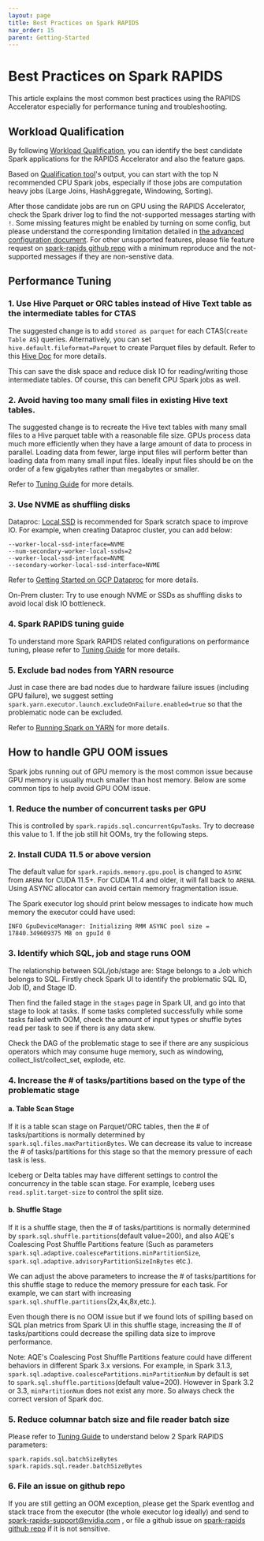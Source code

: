 ```yaml
---
layout: page
title: Best Practices on Spark RAPIDS
nav_order: 15
parent: Getting-Started
---
```


# Best Practices on Spark RAPIDS

This article explains the most common best practices using the RAPIDS Accelerator especially for 
performance tuning and troubleshooting.

## Workload Qualification

By following [Workload Qualification](./getting-started-workload-qualification.md), you can identify
the best candidate Spark applications for the RAPIDS Accelerator and also the feature gaps.

Based on [Qualification tool](../spark-qualification-tool.md)'s output, you can start with the top N
recommended CPU Spark jobs, especially if those jobs are computation heavy jobs (Large Joins, 
HashAggregate, Windowing, Sorting).

After those candidate jobs are run on GPU using the RAPIDS Accelerator, check the Spark driver 
log to find the not-supported messages starting with `!`. Some missing features might be enabled by
turning on some config, but please understand the corresponding limitation detailed in 
[the advanced configuration document](../additional-functionality/advanced_configs.md).
For other unsupported features, please file feature request on 
[spark-rapids github repo](https://github.com/NVIDIA/spark-rapids/issues) with a minimum reproduce
and the not-supported messages if they are non-senstive data.

## Performance Tuning

### 1. Use Hive Parquet or ORC tables instead of Hive Text table as the intermediate tables for CTAS

The suggested change is to add `stored as parquet` for each CTAS(`Create Table AS`) queries.
Alternatively, you can set `hive.default.fileformat=Parquet` to create Parquet files by default.
Refer to this 
[Hive Doc](https://cwiki.apache.org/confluence/display/Hive/Configuration+Properties#ConfigurationProperties-hive.default.fileformat) 
for more details.

This can save the disk space and reduce disk IO for reading/writing those intermediate tables. 
Of course, this can benefit CPU Spark jobs as well.

### 2. Avoid having too many small files in existing Hive text tables.

The suggested change is to recreate the Hive text tables with many small files to a Hive parquet 
table with a reasonable file size.
GPUs process data much more efficiently when they have a large amount of data to process in parallel. 
Loading data from fewer, large input files will perform better than loading data from many small 
input files. Ideally input files should be on the order of a few gigabytes rather than megabytes or 
smaller.

Refer to [Tuning Guide](../tuning-guide.md#input-files) for more details.

### 3. Use NVME as shuffling disks

Dataproc: [Local SSD](https://cloud.google.com/dataproc/docs/concepts/compute/dataproc-local-ssds)
is recommended for Spark scratch space to improve IO. For example, when creating Dataproc cluster, 
you can add below:

```
--worker-local-ssd-interface=NVME
--num-secondary-worker-local-ssds=2
--worker-local-ssd-interface=NVME
--secondary-worker-local-ssd-interface=NVME
```

Refer to [Getting Started on GCP Dataproc](./getting-started-gcp.md) for more details.

On-Prem cluster: Try to use enough NVME or SSDs as shuffling disks to avoid local disk IO bottleneck.

### 4. Spark RAPIDS tuning guide

To understand more Spark RAPIDS related configurations on performance tuning, please refer to 
[Tuning Guide](../tuning-guide.md) for more details.

### 5. Exclude bad nodes from YARN resource

Just in case there are bad nodes due to hardware failure issues (including GPU failure), we suggest 
setting `spark.yarn.executor.launch.excludeOnFailure.enabled=true` so that the problematic node can 
be excluded.

Refer to [Running Spark on YARN](https://spark.apache.org/docs/latest/running-on-yarn.html) for more 
details.

## How to handle GPU OOM issues

Spark jobs running out of GPU memory is the most common issue because GPU memory is usually much 
smaller than host memory. Below are some common tips to help avoid GPU OOM issue.

### 1. Reduce the number of concurrent tasks per GPU

This is controlled by `spark.rapids.sql.concurrentGpuTasks`. Try to decrease this value to 1. 
If the job still hit OOMs, try the following steps.

### 2. Install CUDA 11.5 or above version

The default value for `spark.rapids.memory.gpu.pool` is changed to `ASYNC` from `ARENA` for CUDA 
11.5+. For CUDA 11.4 and older, it will fall back to `ARENA`.
Using ASYNC allocator can avoid certain memory fragmentation issue.

The Spark executor log should print below messages to indicate how much memory the executor could 
have used:

```
INFO GpuDeviceManager: Initializing RMM ASYNC pool size = 17840.349609375 MB on gpuId 0
```

### 3. Identify which SQL, job and stage runs OOM

The relationship between SQL/job/stage are: Stage belongs to a Job which belongs to SQL.
Firstly check Spark UI to identify the problematic SQL ID, Job ID, and Stage ID.

Then find the failed stage in the `stages` page in Spark UI, and go into that stage to look at tasks.
If some tasks completed successfully while some tasks failed with OOM, check the amount of input 
types or shuffle bytes read per task to see if there is any data skew.

Check the DAG of the problematic stage to see if there are any suspicious operators which may 
consume huge memory, such as windowing, collect_list/collect_set, explode, etc. 

### 4. Increase the # of tasks/partitions based on the type of the problematic stage

#### a. Table Scan Stage

If it is a table scan stage on Parquet/ORC tables, then the # of tasks/partitions is normally 
determined by `spark.sql.files.maxPartitionBytes`. We can decrease its value to increase the # of 
tasks/partitions for this stage so that the memory pressure of each task is less. 

Iceberg or Delta 
tables may have different settings to control the concurrency in the table scan stage. For example, 
Iceberg uses `read.split.target-size` to control the split size.

#### b. Shuffle Stage

If it is a shuffle stage, then the # of tasks/partitions is normally determined by 
`spark.sql.shuffle.partitions`(default value=200), and also AQE's Coalescing Post Shuffle Partitions
feature (Such as parameters `spark.sql.adaptive.coalescePartitions.minPartitionSize`, 
`spark.sql.adaptive.advisoryPartitionSizeInBytes` etc.).

We can adjust the above parameters to increase the # of tasks/partitions for this shuffle stage to 
reduce the memory pressure for each task. For example, we can start with increasing 
`spark.sql.shuffle.partitions`(2x,4x,8x,etc.).

Even though there is no OOM issue but if we found lots of spilling based on SQL plan metrics from 
Spark UI in this shuffle stage, increasing the # of tasks/partitions could decrease the spilling 
data size to improve performance.

Note: AQE's Coalescing Post Shuffle Partitions feature could have different behaviors in different 
Spark 3.x versions. For example, in Spark 3.1.3, `spark.sql.adaptive.coalescePartitions.minPartitionNum`
by default is set to `spark.sql.shuffle.partitions`(default value=200). However in Spark 3.2 or 3.3, 
`minPartitionNum` does not exist any more. So always check the correct version of Spark doc.

### 5. Reduce columnar batch size and file reader batch size

Please refer to [Tuning Guide](../tuning-guide.md#columnar-batch-size) to understand below 2 Spark 
RAPIDS parameters:
```
spark.rapids.sql.batchSizeBytes
spark.rapids.sql.reader.batchSizeBytes
```

### 6. File an issue on github repo

If you are still getting an OOM exception, please get the Spark eventlog and stack trace from the 
executor (the whole executor log ideally) and send to spark-rapids-support@nvidia.com , or file a 
github issue on [spark-rapids github repo](https://github.com/NVIDIA/spark-rapids/issues) if it is 
not sensitive.
